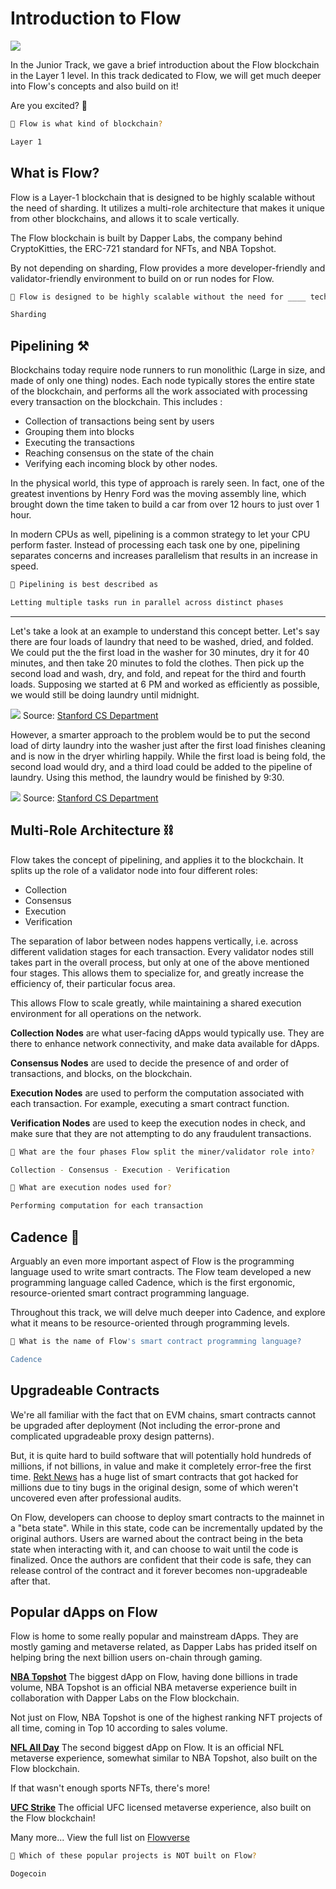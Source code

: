 # Introduction to Flow

![](https://i.imgur.com/bQNXrDE.png)

In the Junior Track, we gave a brief introduction about the Flow blockchain in the Layer 1 level. In this track dedicated to Flow, we will get much deeper into Flow's concepts and also build on it!

Are you excited? 🚀

```sh
🤔 Flow is what kind of blockchain?

Layer 1
```

## What is Flow?

Flow is a Layer-1 blockchain that is designed to be highly scalable without the need of sharding. It utilizes a multi-role architecture that makes it unique from other blockchains, and allows it to scale vertically.

The Flow blockchain is built by Dapper Labs, the company behind CryptoKitties, the ERC-721 standard for NFTs, and NBA Topshot.

By not depending on sharding, Flow provides a more developer-friendly and validator-friendly environment to build on or run nodes for Flow.

```sh
🤔 Flow is designed to be highly scalable without the need for ____ technology

Sharding
```

## Pipelining ⚒

Blockchains today require node runners to run monolithic (Large in size, and made of only one thing) nodes. Each node typically stores the entire state of the blockchain, and performs all the work associated with processing every transaction on the blockchain. This includes :
- Collection of transactions being sent by users
- Grouping them into blocks
- Executing the transactions
- Reaching consensus on the state of the chain
- Verifying each incoming block by other nodes.

In the physical world, this type of approach is rarely seen. In fact, one of the greatest inventions by Henry Ford was the moving assembly line, which brought down the time taken to build a car from over 12 hours to just over 1 hour.

In modern CPUs as well, pipelining is a common strategy to let your CPU perform faster. Instead of processing each task one by one, pipelining separates concerns and increases parallelism that results in an increase in speed.

```sh
🤔 Pipelining is best described as

Letting multiple tasks run in parallel across distinct phases
```

---

Let's take a look at an example to understand this concept better. Let's say there are four loads of laundry that need to be washed, dried, and folded. We could put the the first load in the washer for 30 minutes, dry it for 40 minutes, and then take 20 minutes to fold the clothes. Then pick up the second load and wash, dry, and fold, and repeat for the third and fourth loads. Supposing we started at 6 PM and worked as efficiently as possible, we would still be doing laundry until midnight.

![](https://i.imgur.com/whBgVxk.png)
Source: [Stanford CS Department](https://cs.stanford.edu/people/eroberts/courses/soco/projects/risc/pipelining/index.html)

However, a smarter approach to the problem would be to put the second load of dirty laundry into the washer just after the first load finishes cleaning and is now in the dryer whirling happily. While the first load is being fold, the second load would dry, and a third load could be added to the pipeline of laundry. Using this method, the laundry would be finished by 9:30.

![](https://i.imgur.com/xOYO7U6.png)
Source: [Stanford CS Department](https://cs.stanford.edu/people/eroberts/courses/soco/projects/risc/pipelining/index.html)

## Multi-Role Architecture ⛓

Flow takes the concept of pipelining, and applies it to the blockchain. It splits up the role of a validator node into four different roles:

- Collection
- Consensus
- Execution
- Verification

The separation of labor between nodes happens vertically, i.e. across different validation stages for each transaction. Every validator nodes still takes part in the overall process, but only at one of the above mentioned four stages. This allows them to specialize for, and greatly increase the efficiency of, their particular focus area.

This allows Flow to scale greatly, while maintaining a shared execution environment for all operations on the network.

**Collection Nodes** are what user-facing dApps would typically use. They are there to enhance network connectivity, and make data available for dApps.

**Consensus Nodes** are used to decide the presence of and order of transactions, and blocks, on the blockchain.

**Execution Nodes** are used to perform the computation associated with each transaction. For example, executing a smart contract function.

**Verification Nodes** are used to keep the execution nodes in check, and make sure that they are not attempting to do any fraudulent transactions.

```sh
🤔 What are the four phases Flow split the miner/validator role into?

Collection - Consensus - Execution - Verification
```

```sh
🤔 What are execution nodes used for?

Performing computation for each transaction
```

## Cadence 🤯

Arguably an even more important aspect of Flow is the programming language used to write smart contracts. The Flow team developed a new programming language called Cadence, which is the first ergonomic, resource-oriented smart contract programming language.

Throughout this track, we will delve much deeper into Cadence, and explore what it means to be resource-oriented through programming levels.

```sh
🤔 What is the name of Flow's smart contract programming language?

Cadence
```

## Upgradeable Contracts

We're all familiar with the fact that on EVM chains, smart contracts cannot be upgraded after deployment (Not including the error-prone and complicated upgradeable proxy design patterns).

But, it is quite hard to build software that will potentially hold hundreds of millions, if not billions, in value and make it completely error-free the first time. [Rekt News](https://rekt.news) has a huge list of smart contracts that got hacked for millions due to tiny bugs in the original design, some of which weren't uncovered even after professional audits.

On Flow, developers can choose to deploy smart contracts to the mainnet in a "beta state". While in this state, code can be incrementally updated by the original authors. Users are warned about the contract being in the beta state when interacting with it, and can choose to wait until the code is finalized. Once the authors are confident that their code is safe, they can release control of the contract and it forever becomes non-upgradeable after that.

## Popular dApps on Flow

Flow is home to some really popular and mainstream dApps. They are mostly gaming and metaverse related, as Dapper Labs has prided itself on helping bring the next billion users on-chain through gaming.

**[NBA Topshot](https://nbatopshot.com)**
The biggest dApp on Flow, having done billions in trade volume, NBA Topshot is an official NBA metaverse experience built in collaboration with Dapper Labs on the Flow blockchain.

Not just on Flow, NBA Topshot is one of the highest ranking NFT projects of all time, coming in Top 10 according to sales volume.

**[NFL All Day](https://nflallday.com/)**
The second biggest dApp on Flow. It is an official NFL metaverse experience, somewhat similar to NBA Topshot, also built on the Flow blockchain.

If that wasn't enough sports NFTs, there's more!

**[UFC Strike](https://ufcstrike.com)**
The official UFC licensed metaverse experience, also built on the Flow blockchain!

Many more... View the full list on [Flowverse](https://www.flowverse.co/)

```sh
🤔 Which of these popular projects is NOT built on Flow?

Dogecoin
```

<SubmitQuiz />
